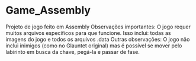 ﻿# Game_Assembly
<text> Projeto de jogo feito em Assembly </text>
<text> Observações importantes: O jogo requer muitos arquivos específicos para que funcione. Isso inclui: todas as imagens do jogo e todos os arquivos .data </text>
<text> Outras observações: O jogo não inclui inimigos (como no Glauntet original) mas é possível se mover pelo labirinto em busca da chave, pegá-la e passar de fase. </text>
